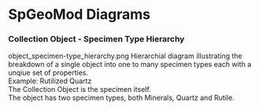 # SpGeoMod Diagrams

### Collection Object - Specimen Type Hierarchy
object_specimen-type_hierarchy.png
Hierarchial diagram illustrating the breakdown of a single object into one to many specimen types each with a unqiue set of properties.  
Example: Rutilized Quartz  
The Collection Object is the specimen itself.  
The object has two specimen types, both Minerals, Quartz and Rutile.  

